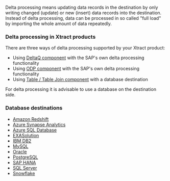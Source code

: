 Delta processing means updating data records in the destination by only writing changed (update) or new (insert) data records into the destination. 
Instead of delta processing, data can be processed in so called "full load" by importing the whole amount of data repeatedly.


### Delta processing in Xtract products

There are three ways of delta processing supported by your Xtract product:
- Using [DeltaQ component](../datasource-deltaq/extraction-define) with the SAP's own delta processing functionality 
- Using [ODP component](../odp/odp-functions-ov#load-verfahren-update-mode) with the SAP's own delta processing functionality
- Using [Table / Table Join component](../table) with a database destination <br>

For delta processing it is advisable to use a database on the destination side.


### Database destinations
- [Amazon Redshift](../destinations/amazon-redshift/merging-data) 
- [Azure Synapse Analytics ](../destinations/azure-synapse-analytics/merging-data)
- [Azure SQL Database](../destinations/microsoft-sql-server/merging-data) 
- [EXASolution](../destinations/exasol/merging-data) 
- [IBM DB2](../destinations/ibm-db2/merging-data) 
- [MySQL](../destinations/mysql/merging-data) 
- [Oracle](../destinations/oracle/merging-data) 
- [PostgreSQL](../destinations/postgreSQL/merging-data)
- [SAP HANA](../destinations/sap-hana/merging-data) 
- [SQL Server](../destinations/microsoft-sql-server/merging-data) 
- [Snowflake](../destinations/snowflake/merging-data)


